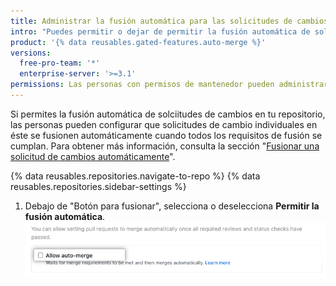 ```yaml
---
title: Administrar la fusión automática para las solicitudes de cambios en tu repositorio
intro: "Puedes permitir o dejar de permitir la fusión automática de solicitudes de cambio en tu repositorio."
product: '{% data reusables.gated-features.auto-merge %}'
versions:
  free-pro-team: '*'
  enterprise-server: '>=3.1'
permissions: Las personas con permisos de mantenedor pueden administrar las fusiones automáticas de solicitudes de cambios en un repositorio.
---
```


Si permites la fusión automática de solciitudes de cambios en tu repositorio, las personas pueden configurar que solicitudes de cambio individuales en éste se fusionen automáticamente cuando todos los requisitos de fusión se cumplan. Para obtener más información, consulta la sección "[Fusionar una solicitud de cambios automáticamente](/github/collaborating-with-issues-and-pull-requests/automatically-merging-a-pull-request)".

{% data reusables.repositories.navigate-to-repo %}
{% data reusables.repositories.sidebar-settings %}
1. Debajo de "Botón para fusionar", selecciona o deselecciona **Permitir la fusión automática**. ![Casilla de verificación para permitir o dejar de permitir la fusión automática](/assets/images/help/pull_requests/allow-auto-merge-checkbox.png)
